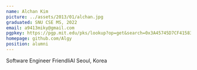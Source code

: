 ```yaml
---
name: Alchan Kim
picture: ../assets/2013/01/alchan.jpg
graduated: SNU CSE MS, 2022
email: a9413miky@gmail.com
pgpkey: https://pgp.mit.edu/pks/lookup?op=get&search=0x3A45745D7CF41583
homepage: github.com/Algy
position: alumni
---
```

Software Engineer
FriendliAI
Seoul, Korea
